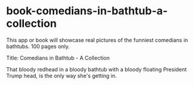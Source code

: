 # book-comedians-in-bathtub-a-collection
This app or book will showcase real pictures of the funniest comedians in bathtubs. 100 pages only.

Title: Comedians in Bathtub - A Collection

That bloody redhead in a bloody bathtub with a bloody floating President Trump head, is the only way she's getting in.
